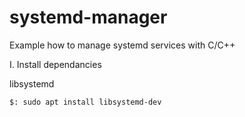# systemd-manager

Example how to manage systemd services with C/C++

I. Install dependancies

libsystemd

```
$: sudo apt install libsystemd-dev
```

